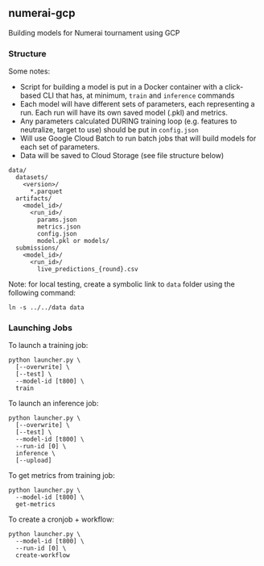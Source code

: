 ## numerai-gcp

Building models for Numerai tournament using GCP

### Structure

Some notes:
  - Script for building a model is put in a Docker container with a click-based CLI that has, at minimum, `train` and `inference` commands
  - Each model will have different sets of parameters, each representing a run.  Each run will have its own saved model (.pkl) and metrics.
  - Any parameters calculated DURING training loop (e.g. features to neutralize, target to use) should be put in `config.json`
  - Will use Google Cloud Batch to run batch jobs that will build models for each set of parameters.
  - Data will be saved to Cloud Storage (see file structure below)


```
data/
  datasets/
    <version>/
      *.parquet
  artifacts/
    <model_id>/
      <run_id>/
        params.json
        metrics.json
        config.json
        model.pkl or models/
  submissions/
    <model_id>/
      <run_id>/
        live_predictions_{round}.csv
```

Note: for local testing, create a symbolic link to `data` folder using the following command:
```
ln -s ../../data data
```

### Launching Jobs

To launch a training job:
```
python launcher.py \
  [--overwrite] \
  [--test] \
  --model-id [t800] \
  train
```

To launch an inference job:
```
python launcher.py \
  [--overwrite] \
  [--test] \
  --model-id [t800] \
  --run-id [0] \
  inference \
  [--upload]
```

To get metrics from training job:
```
python launcher.py \
  --model-id [t800] \
  get-metrics
```

To create a cronjob + workflow:
```
python launcher.py \
  --model-id [t800] \
  --run-id [0] \
  create-workflow
```
